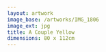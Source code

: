 ```yaml
---
layout: artwork
image_base: /artworks/IMG_1806
image_ext: jpg
title: A Couple Yellow
dimensions: 80 x 112cm
---
```



